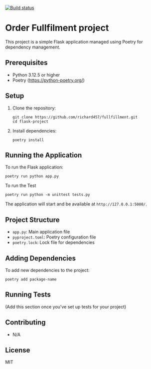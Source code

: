 [![Build status](https://github.com/richard457/fullfillment/actions/workflows/tests.yml/badge.svg)](https://github.com/richard457/fullfillment/actions/workflows/tests.yml)
# Order Fullfilment project

This project is a simple Flask application managed using Poetry for dependency management.

## Prerequisites

- Python 3.12.5 or higher
- Poetry (https://python-poetry.org/)

## Setup

1. Clone the repository:
   ```
   git clone https://github.com/richard457/fullfillment.git
   cd flask-project
   ```

2. Install dependencies:
   ```
   poetry install
   ```

## Running the Application

To run the Flask application:

```
poetry run python app.py
```

To run the Test
```
poetry run python -m unittest tests.py
```

The application will start and be available at `http://127.0.0.1:5000/`.

## Project Structure

- `app.py`: Main application file
- `pyproject.toml`: Poetry configuration file
- `poetry.lock`: Lock file for dependencies

## Adding Dependencies

To add new dependencies to the project:

```
poetry add package-name
```

## Running Tests

(Add this section once you've set up tests for your project)

## Contributing

- N/A
## License

MIT